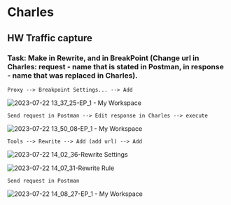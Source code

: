 # Charles

## HW Traffic capture

### Task: Make in Rewrite, and in BreakPoint (Change url in Charles: request - name that is stated in Postman, in response - name that was replaced in Charles).

`Proxy --> Breakpoint Settings... --> Add`

![2023-07-22 13_37_25-EP_1 - My Workspace](https://github.com/KseniyaKom/Charles/assets/111349889/d84e3d00-6c68-4b07-bd74-3ea4dd8d7cb3)

`Send request in Postman --> Edit response in Charles --> execute`

![2023-07-22 13_50_08-EP_1 - My Workspace](https://github.com/KseniyaKom/Charles/assets/111349889/6b5c8229-2d08-43c3-b9d3-fd61e43f135a)

`Tools --> Rewrite --> Add (add url) --> Add`

![2023-07-22 14_02_36-Rewrite Settings](https://github.com/KseniyaKom/Charles/assets/111349889/ebb24ca4-7970-4227-90c4-2f34d159213e)

![2023-07-22 14_07_31-Rewrite Rule](https://github.com/KseniyaKom/Charles/assets/111349889/9ea29742-820a-4a55-80fb-5d84aa165040)

`Send request in Postman`

![2023-07-22 14_08_27-EP_1 - My Workspace](https://github.com/KseniyaKom/Charles/assets/111349889/4f069747-2ff2-464b-a57f-f83a7fec77ad)

